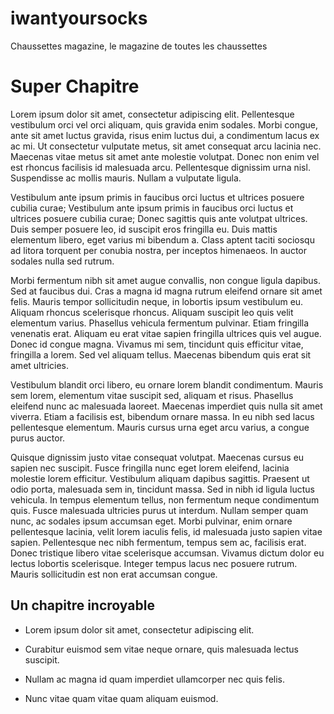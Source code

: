 iwantyoursocks
==============

Chaussettes magazine, le magazine de toutes les chaussettes

# Super Chapitre

Lorem ipsum dolor sit amet, consectetur adipiscing elit. Pellentesque vestibulum orci vel orci aliquam, quis gravida 
enim sodales. Morbi congue, ante sit amet luctus gravida, risus enim luctus dui, a condimentum lacus ex ac mi. 
Ut consectetur vulputate metus, sit amet consequat arcu lacinia nec. Maecenas vitae metus sit amet ante molestie volutpat. 
Donec non enim vel est rhoncus facilisis id malesuada arcu. Pellentesque dignissim urna nisl. Suspendisse ac mollis mauris. 
Nullam a vulputate ligula.

Vestibulum ante ipsum primis in faucibus orci luctus et ultrices posuere cubilia curae; Vestibulum ante ipsum primis in 
faucibus orci luctus et ultrices posuere cubilia curae; Donec sagittis quis ante volutpat ultrices. Duis semper posuere 
leo, id suscipit eros fringilla eu. Duis mattis elementum libero, eget varius mi bibendum a. Class aptent taciti sociosqu 
ad litora torquent per conubia nostra, per inceptos himenaeos. In auctor sodales nulla sed rutrum.

Morbi fermentum nibh sit amet augue convallis, non congue ligula dapibus. Sed at faucibus dui. Cras a magna id magna 
rutrum eleifend ornare sit amet felis. Mauris tempor sollicitudin neque, in lobortis ipsum vestibulum eu. Aliquam rhoncus 
scelerisque rhoncus. Aliquam suscipit leo quis velit elementum varius. Phasellus vehicula fermentum pulvinar. Etiam fringilla 
venenatis erat. Aliquam eu erat vitae sapien fringilla ultrices quis vel augue. Donec id congue magna. Vivamus mi sem, 
tincidunt quis efficitur vitae, fringilla a lorem. Sed vel aliquam tellus. Maecenas bibendum quis erat sit amet ultricies.

Vestibulum blandit orci libero, eu ornare lorem blandit condimentum. Mauris sem lorem, elementum vitae suscipit sed, 
aliquam et risus. Phasellus eleifend nunc ac malesuada laoreet. Maecenas imperdiet quis nulla sit amet viverra. Etiam a 
facilisis est, bibendum ornare massa. In eu nibh sed lacus pellentesque elementum. Mauris cursus urna eget arcu varius, 
a congue purus auctor.

Quisque dignissim justo vitae consequat volutpat. Maecenas cursus eu sapien nec suscipit. Fusce fringilla nunc eget 
lorem eleifend, lacinia molestie lorem efficitur. Vestibulum aliquam dapibus sagittis. Praesent ut odio porta, malesuada 
sem in, tincidunt massa. Sed in nibh id ligula luctus vehicula. In tempus elementum tellus, non fermentum neque condimentum 
quis. Fusce malesuada ultricies purus ut interdum. Nullam semper quam nunc, ac sodales ipsum accumsan eget. Morbi pulvinar, 
enim ornare pellentesque lacinia, velit lorem iaculis felis, id malesuada justo sapien vitae sapien. Pellentesque nec 
nibh fermentum, tempus sem ac, facilisis erat. Donec tristique libero vitae scelerisque accumsan. Vivamus dictum dolor 
eu lectus lobortis scelerisque. Integer tempus lacus nec posuere rutrum. Mauris sollicitudin est non erat accumsan congue. 

## Un chapitre incroyable

- Lorem ipsum dolor sit amet, consectetur adipiscing elit.
- Curabitur euismod sem vitae neque ornare, quis malesuada lectus suscipit.

- Nullam ac magna id quam imperdiet ullamcorper nec quis felis.
- Nunc vitae quam vitae quam aliquam euismod.
